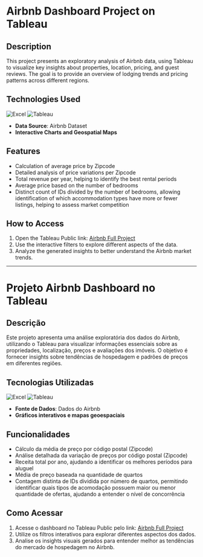# Airbnb Dashboard Project on Tableau

## Description
This project presents an exploratory analysis of Airbnb data, using Tableau to visualize key insights about properties, location, pricing, and guest reviews. The goal is to provide an overview of lodging trends and pricing patterns across different regions.

## Technologies Used
![Excel](https://img.shields.io/badge/excel-107c41?style=for-the-badge&logo=powerbi&logoColor=black)
![Tableau](https://img.shields.io/badge/tableau-000066?style=for-the-badge&logo=tableau&logoColor=black)
- **Data Source**: Airbnb Dataset
- **Interactive Charts and Geospatial Maps**

## Features
- Calculation of average price by Zipcode
- Detailed analysis of price variations per Zipcode
- Total revenue per year, helping to identify the best rental periods
- Average price based on the number of bedrooms
- Distinct count of IDs divided by the number of bedrooms, allowing identification of which accommodation types have more or fewer listings, helping to assess market competition

## How to Access
1. Open the Tableau Public link: [Airbnb Full Project](https://public.tableau.com/app/profile/alef.ferreira/viz/AirBnBFullProject_17414662313270/Painel1)
2. Use the interactive filters to explore different aspects of the data.
3. Analyze the generated insights to better understand the Airbnb market trends.

---

# Projeto Airbnb Dashboard no Tableau

## Descrição
Este projeto apresenta uma análise exploratória dos dados do Airbnb, utilizando o Tableau para visualizar informações essenciais sobre as propriedades, localização, preços e avaliações dos imóveis. O objetivo é fornecer insights sobre tendências de hospedagem e padrões de preços em diferentes regiões.

## Tecnologias Utilizadas
![Excel](https://img.shields.io/badge/excel-107c41?style=for-the-badge&logo=powerbi&logoColor=black)
![Tableau](https://img.shields.io/badge/tableau-000066?style=for-the-badge&logo=tableau&logoColor=black)
- **Fonte de Dados**: Dados do Airbnb
- **Gráficos interativos e mapas geoespaciais**

## Funcionalidades
- Cálculo da média de preço por código postal (Zipcode)
- Análise detalhada da variação de preços por código postal (Zipcode)
- Receita total por ano, ajudando a identificar os melhores períodos para aluguel
- Média de preço baseada na quantidade de quartos
- Contagem distinta de IDs dividida por número de quartos, permitindo identificar quais tipos de acomodação possuem maior ou menor quantidade de ofertas, ajudando a entender o nível de concorrência

## Como Acessar
1. Acesse o dashboard no Tableau Public pelo link: [Airbnb Full Project](https://public.tableau.com/app/profile/alef.ferreira/viz/AirBnBFullProject_17414662313270/Painel1)
2. Utilize os filtros interativos para explorar diferentes aspectos dos dados.
3. Analise os insights visuais gerados para entender melhor as tendências do mercado de hospedagem no Airbnb.